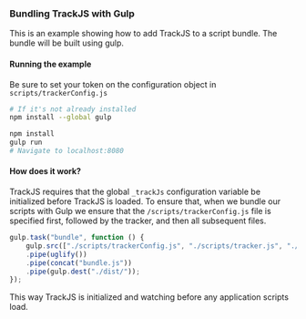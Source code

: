 ### Bundling TrackJS with Gulp
This is an example showing how to add TrackJS to a script bundle.  The bundle will be built using gulp.

#### Running the example

Be sure to set your token on the configuration object in `scripts/trackerConfig.js`

```bash 
# If it's not already installed
npm install --global gulp 

npm install
gulp run
# Navigate to localhost:8080
```


#### How does it work?

TrackJS requires that the global `_trackJs` configuration variable be initialized before TrackJS is loaded. 
To ensure that, when we bundle our scripts with Gulp we ensure that the `/scripts/trackerConfig.js` file is specified first, followed by the tracker, and then all subsequent files.

```javascript
gulp.task("bundle", function () {
    gulp.src(["./scripts/trackerConfig.js", "./scripts/tracker.js", "./scripts/*.js"]) 
    .pipe(uglify())
    .pipe(concat("bundle.js"))
    .pipe(gulp.dest("./dist/"));
});
```

This way TrackJS is initialized and watching before any application scripts load.